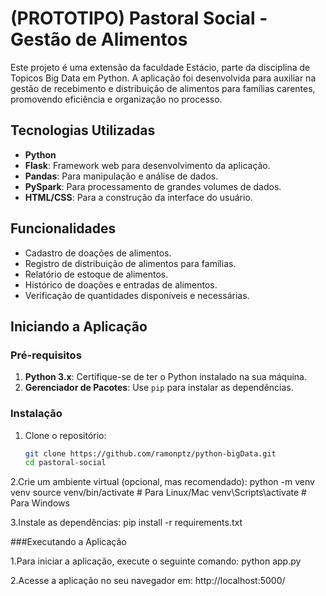 # (PROTOTIPO) Pastoral Social - Gestão de Alimentos

Este projeto é uma extensão da faculdade Estácio, parte da disciplina de Topicos Big Data em Python. A aplicação foi desenvolvida para auxiliar na gestão de recebimento e distribuição de alimentos para famílias carentes, promovendo eficiência e organização no processo.

## Tecnologias Utilizadas

- **Python**
- **Flask**: Framework web para desenvolvimento da aplicação.
- **Pandas**: Para manipulação e análise de dados.
- **PySpark**: Para processamento de grandes volumes de dados.
- **HTML/CSS**: Para a construção da interface do usuário.

## Funcionalidades

- Cadastro de doações de alimentos.
- Registro de distribuição de alimentos para famílias.
- Relatório de estoque de alimentos.
- Histórico de doações e entradas de alimentos.
- Verificação de quantidades disponíveis e necessárias.

## Iniciando a Aplicação

### Pré-requisitos

1. **Python 3.x**: Certifique-se de ter o Python instalado na sua máquina.
2. **Gerenciador de Pacotes**: Use `pip` para instalar as dependências.

### Instalação

1. Clone o repositório:
   ```bash
   git clone https://github.com/ramonptz/python-bigData.git
   cd pastoral-social

2.Crie um ambiente virtual (opcional, mas recomendado):
python -m venv venv
source venv/bin/activate  # Para Linux/Mac
venv\Scripts\activate  # Para Windows

3.Instale as dependências:
pip install -r requirements.txt

###Executando a Aplicação

1.Para iniciar a aplicação, execute o seguinte comando:
python app.py

2.Acesse a aplicação no seu navegador em:
http://localhost:5000/
